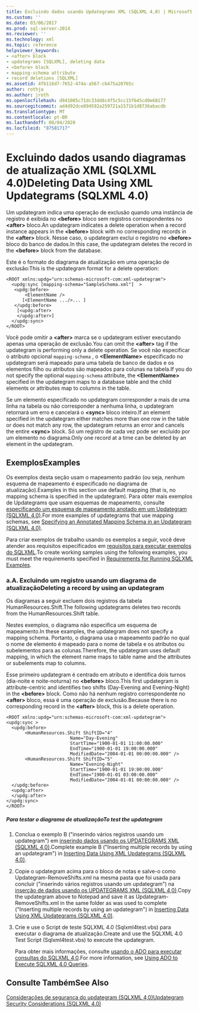 ```yaml
---
title: Excluindo dados usando Updategrams XML (SQLXML 4,0) | Microsoft Docs
ms.custom: ''
ms.date: 03/06/2017
ms.prod: sql-server-2014
ms.reviewer: ''
ms.technology: xml
ms.topic: reference
helpviewer_keywords:
- <after> block
- updategrams [SQLXML], deleting data
- <before> block
- mapping-schema attribute
- record deletions [SQLXML]
ms.assetid: 4fb116d7-7652-474a-a567-cb475a20765c
author: rothja
ms.author: jroth
ms.openlocfilehash: d941005c71dc33dd8c4f5c5cc15f645cd0e68177
ms.sourcegitcommit: ad4d92dce894592a259721a1571b1d8736abacdb
ms.translationtype: MT
ms.contentlocale: pt-BR
ms.lasthandoff: 08/04/2020
ms.locfileid: "87581717"
---
```

# <a name="deleting-data-using-xml-updategrams-sqlxml-40"></a><span data-ttu-id="6b4f3-102">Excluindo dados usando diagramas de atualização XML (SQLXML 4.0)</span><span class="sxs-lookup"><span data-stu-id="6b4f3-102">Deleting Data Using XML Updategrams (SQLXML 4.0)</span></span>
  <span data-ttu-id="6b4f3-103">Um updategram indica uma operação de exclusão quando uma instância de registro é exibida no **\<before>** bloco sem registros correspondentes no **\<after>** bloco.</span><span class="sxs-lookup"><span data-stu-id="6b4f3-103">An updategram indicates a delete operation when a record instance appears in the **\<before>** block with no corresponding records in the **\<after>** block.</span></span> <span data-ttu-id="6b4f3-104">Nesse caso, o updategram exclui o registro no **\<before>** bloco do banco de dados.</span><span class="sxs-lookup"><span data-stu-id="6b4f3-104">In this case, the updategram deletes the record in the **\<before>** block from the database.</span></span>  
  
 <span data-ttu-id="6b4f3-105">Este é o formato do diagrama de atualização em uma operação de exclusão:</span><span class="sxs-lookup"><span data-stu-id="6b4f3-105">This is the updategram format for a delete operation:</span></span>  
  
```  
<ROOT xmlns:updg="urn:schemas-microsoft-com:xml-updategram">  
  <updg:sync [mapping-schema="SampleSchema.xml"]  >  
   <updg:before>  
       <ElementName />  
      [<ElementName .../>... ]  
   </updg:before>  
    [<updg:after>  
    </updg:after>]  
  </updg:sync>  
</ROOT>  
```  
  
 <span data-ttu-id="6b4f3-106">Você pode omitir a **\<after>** marca se o updategram estiver executando apenas uma operação de exclusão.</span><span class="sxs-lookup"><span data-stu-id="6b4f3-106">You can omit the **\<after>** tag if the updategram is performing only a delete operation.</span></span> <span data-ttu-id="6b4f3-107">Se você não especificar o atributo opcional `mapping-schema` , o **\<ElementName>** especificado no updategram será mapeado para uma tabela de banco de dados e os elementos filho ou atributos são mapeados para colunas na tabela.</span><span class="sxs-lookup"><span data-stu-id="6b4f3-107">If you do not specify the optional `mapping-schema` attribute, the **\<ElementName>** specified in the updategram maps to a database table and the child elements or attributes map to columns in the table.</span></span>  
  
 <span data-ttu-id="6b4f3-108">Se um elemento especificado no updategram corresponder a mais de uma linha na tabela ou não corresponder a nenhuma linha, o updategram retornará um erro e cancelará o **\<sync>** bloco inteiro.</span><span class="sxs-lookup"><span data-stu-id="6b4f3-108">If an element specified in the updategram either matches more than one row in the table or does not match any row, the updategram returns an error and cancels the entire **\<sync>** block.</span></span> <span data-ttu-id="6b4f3-109">Só um registro de cada vez pode ser excluído por um elemento no diagrama.</span><span class="sxs-lookup"><span data-stu-id="6b4f3-109">Only one record at a time can be deleted by an element in the updategram.</span></span>  
  
## <a name="examples"></a><span data-ttu-id="6b4f3-110">Exemplos</span><span class="sxs-lookup"><span data-stu-id="6b4f3-110">Examples</span></span>  
 <span data-ttu-id="6b4f3-111">Os exemplos desta seção usam o mapeamento padrão (ou seja, nenhum esquema de mapeamento é especificado no diagrama de atualização).</span><span class="sxs-lookup"><span data-stu-id="6b4f3-111">Examples in this section use default mapping (that is, no mapping schema is specified in the updategram).</span></span> <span data-ttu-id="6b4f3-112">Para obter mais exemplos de Updategrams que usam esquemas de mapeamento, consulte [especificando um esquema de mapeamento anotado em um Updategram &#40;SQLXML 4,0&#41;](specifying-an-annotated-mapping-schema-in-an-updategram-sqlxml-4-0.md).</span><span class="sxs-lookup"><span data-stu-id="6b4f3-112">For more examples of updategrams that use mapping schemas, see [Specifying an Annotated Mapping Schema in an Updategram &#40;SQLXML 4.0&#41;](specifying-an-annotated-mapping-schema-in-an-updategram-sqlxml-4-0.md).</span></span>  
  
 <span data-ttu-id="6b4f3-113">Para criar exemplos de trabalho usando os exemplos a seguir, você deve atender aos requisitos especificados em [requisitos para executar exemplos do SQLXML](../../sqlxml/requirements-for-running-sqlxml-examples.md).</span><span class="sxs-lookup"><span data-stu-id="6b4f3-113">To create working samples using the following examples, you must meet the requirements specified in [Requirements for Running SQLXML Examples](../../sqlxml/requirements-for-running-sqlxml-examples.md).</span></span>  
  
### <a name="a-deleting-a-record-by-using-an-updategram"></a><span data-ttu-id="6b4f3-114">a.</span><span class="sxs-lookup"><span data-stu-id="6b4f3-114">A.</span></span> <span data-ttu-id="6b4f3-115">Excluindo um registro usando um diagrama de atualização</span><span class="sxs-lookup"><span data-stu-id="6b4f3-115">Deleting a record by using an updategram</span></span>  
 <span data-ttu-id="6b4f3-116">Os diagramas a seguir excluem dois registros da tabela HumanResources.Shift.</span><span class="sxs-lookup"><span data-stu-id="6b4f3-116">The following updategrams deletes two records from the HumanResources.Shift table.</span></span>  
  
 <span data-ttu-id="6b4f3-117">Nestes exemplos, o diagrama não especifica um esquema de mapeamento.</span><span class="sxs-lookup"><span data-stu-id="6b4f3-117">In these examples, the updategram does not specify a mapping schema.</span></span> <span data-ttu-id="6b4f3-118">Portanto, o diagrama usa o mapeamento padrão no qual o nome de elemento é mapeado para o nome de tabela e os atributos ou subelementos para as colunas.</span><span class="sxs-lookup"><span data-stu-id="6b4f3-118">Therefore, the updategram uses default mapping, in which the element name maps to table name and the attributes or subelements map to columns.</span></span>  
  
 <span data-ttu-id="6b4f3-119">Esse primeiro updategram é centrado em atributo e identifica dois turnos (dia-noite e noite-noturna) no **\<before>** bloco.</span><span class="sxs-lookup"><span data-stu-id="6b4f3-119">This first updategram is attribute-centric and identifies two shifts (Day-Evening and Evening-Night) in the **\<before>** block.</span></span> <span data-ttu-id="6b4f3-120">Como não há nenhum registro correspondente no **\<after>** bloco, essa é uma operação de exclusão.</span><span class="sxs-lookup"><span data-stu-id="6b4f3-120">Because there is no corresponding record in the **\<after>** block, this is a delete operation.</span></span>  
  
```  
<ROOT xmlns:updg="urn:schemas-microsoft-com:xml-updategram">  
<updg:sync >  
  <updg:before>  
       <HumanResources.Shift ShiftID="4"  
                        Name="Day-Evening"  
                        StartTime="1900-01-01 11:00:00.000"  
                        EndTime="1900-01-01 19:00:00.000"  
                        ModifiedDate="2004-01-01 00:00:00.000" />  
       <HumanResources.Shift ShiftID="5"  
                        Name="Evening-Night"  
                        StartTime="1900-01-01 19:00:00.000"  
                        EndTime="1900-01-01 03:00:00.000"  
                        ModifiedDate="2004-01-01 00:00:00.000" />  
  </updg:before>  
  <updg:after>  
  </updg:after>  
</updg:sync>  
</ROOT>  
```  
  
##### <a name="to-test-the-updategram"></a><span data-ttu-id="6b4f3-121">Para testar o diagrama de atualização</span><span class="sxs-lookup"><span data-stu-id="6b4f3-121">To test the updategram</span></span>  
  
1.  <span data-ttu-id="6b4f3-122">Conclua o exemplo B ("inserindo vários registros usando um updategram") em [inserindo dados usando os UPDATEGRAMS XML &#40;SQLXML 4,0&#41;](inserting-data-using-xml-updategrams-sqlxml-4-0.md).</span><span class="sxs-lookup"><span data-stu-id="6b4f3-122">Complete example B ("Inserting multiple records by using an updategram") in [Inserting Data Using XML Updategrams &#40;SQLXML 4.0&#41;](inserting-data-using-xml-updategrams-sqlxml-4-0.md).</span></span>  
  
2.  <span data-ttu-id="6b4f3-123">Copie o updategram acima para o bloco de notas e salve-o como Updategram-RemoveShifts.xml na mesma pasta que foi usada para concluir ("inserindo vários registros usando um updategram") na [inserção de dados usando os UPDATEGRAMS XML &#40;SQLXML 4,0&#41;](inserting-data-using-xml-updategrams-sqlxml-4-0.md).</span><span class="sxs-lookup"><span data-stu-id="6b4f3-123">Copy the updategram above to Notepad and save it as Updategram-RemoveShifts.xml in the same folder as was used to complete ("Inserting multiple records by using an updategram") in [Inserting Data Using XML Updategrams &#40;SQLXML 4.0&#41;](inserting-data-using-xml-updategrams-sqlxml-4-0.md).</span></span>  
  
3.  <span data-ttu-id="6b4f3-124">Crie e use o Script de teste SQLXML 4.0 (Sqlxml4test.vbs) para executar o diagrama de atualização.</span><span class="sxs-lookup"><span data-stu-id="6b4f3-124">Create and use the SQLXML 4.0 Test Script (Sqlxml4test.vbs) to execute the updategram.</span></span>  
  
     <span data-ttu-id="6b4f3-125">Para obter mais informações, consulte [usando o ADO para executar consultas do SQLXML 4,0](../../sqlxml/using-ado-to-execute-sqlxml-4-0-queries.md).</span><span class="sxs-lookup"><span data-stu-id="6b4f3-125">For more information, see [Using ADO to Execute SQLXML 4.0 Queries](../../sqlxml/using-ado-to-execute-sqlxml-4-0-queries.md).</span></span>  
  
## <a name="see-also"></a><span data-ttu-id="6b4f3-126">Consulte Também</span><span class="sxs-lookup"><span data-stu-id="6b4f3-126">See Also</span></span>  
 [<span data-ttu-id="6b4f3-127">Considerações de segurança do updategram &#40;SQLXML 4,0&#41;</span><span class="sxs-lookup"><span data-stu-id="6b4f3-127">Updategram Security Considerations &#40;SQLXML 4.0&#41;</span></span>](../security/updategram-security-considerations-sqlxml-4-0.md)  
  
  
